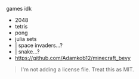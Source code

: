 games idk

- 2048
- tetris
- pong
- julia sets
- | space invaders...?
- | snake...?
- https://github.com/Adamkob12/minecraft_bevy

> I'm not adding a license file. Treat this as MIT.